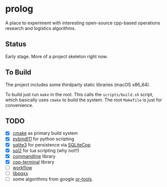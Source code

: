 # prolog

A place to experiment with interesting open-source cpp-based operations research and logistics algorithms.


## Status

Early stage. More of a project skeleton right now.


## To Build

The project includes some thirdparty static libraries (macOS x86_64).

To build just run `make` in the root. This calls the `scripts/build.sh` script, which basically uses `cmake` to build the system. The root `Makefile` is just for convenience.


## TODO

- [x] [cmake](https://cmake.org) as primary build system
- [x] [pybindl11](https://github.com/pybind/pybind11) for python scripting
- [x] [sqlite3](https://github.com/sqlite/sqlite) for persistence via [SQLiteCpp](https://github.com/SRombauts/SQLiteCpp)
- [x] [sol2](https://github.com/ThePhD/sol2) for lua scripting (why not!!)
- [x] [commandline](https://github.com/adishavit/argh) library
- [x] [cpp-terminal](https://github.com/jupyter-xeus/cpp-terminal) library
- [ ] [workflow](https://github.com/sogou/workflow)
- [ ] [libpqxx](https://github.com/jtv/libpqxx)
- [ ] some algorithms from google [or-tools](https://developers.google.com/optimization).